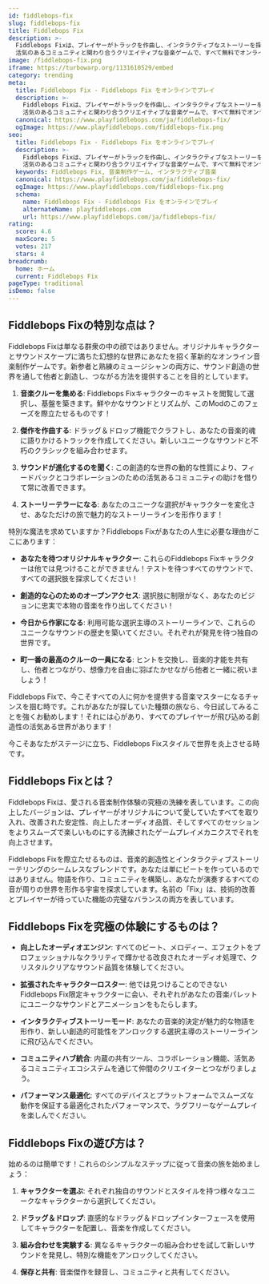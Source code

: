 ```yaml
---
id: fiddlebops-fix
slug: fiddlebops-fix
title: Fiddlebops Fix
description: >-
  Fiddlebops Fixは、プレイヤーがトラックを作曲し、インタラクティブなストーリーを探求し、
  活気のあるコミュニティと関わり合うクリエイティブな音楽ゲームで、すべて無料でオンラインで楽しめます。
image: /fiddlebops-fix.png
iframe: https://turbowarp.org/1131610529/embed
category: trending
meta:
  title: Fiddlebops Fix - Fiddlebops Fix をオンラインでプレイ
  description: >-
    Fiddlebops Fixは、プレイヤーがトラックを作曲し、インタラクティブなストーリーを探求し、
    活気のあるコミュニティと関わり合うクリエイティブな音楽ゲームで、すべて無料でオンラインで楽しめます。
  canonical: https://www.playfiddlebops.com/ja/fiddlebops-fix/
  ogImage: https://www.playfiddlebops.com/fiddlebops-fix.png
seo:
  title: Fiddlebops Fix - Fiddlebops Fix をオンラインでプレイ
  description: >-
    Fiddlebops Fixは、プレイヤーがトラックを作曲し、インタラクティブなストーリーを探求し、
    活気のあるコミュニティと関わり合うクリエイティブな音楽ゲームで、すべて無料でオンラインで楽しめます。
  keywords: Fiddlebops Fix, 音楽制作ゲーム, インタラクティブ音楽
  canonical: https://www.playfiddlebops.com/ja/fiddlebops-fix/
  ogImage: https://www.playfiddlebops.com/fiddlebops-fix.png
  schema:
    name: Fiddlebops Fix - Fiddlebops Fix をオンラインでプレイ
    alternateName: playfiddlebops.com
    url: https://www.playfiddlebops.com/ja/fiddlebops-fix/
rating:
  score: 4.6
  maxScore: 5
  votes: 217
  stars: 4
breadcrumb:
  home: ホーム
  current: Fiddlebops Fix
pageType: traditional
isDemo: false
---
```


## Fiddlebops Fixの特別な点は？

Fiddlebops Fixは単なる群衆の中の顔ではありません。オリジナルキャラクターとサウンドスケープに満ちた幻想的な世界にあなたを招く革新的なオンライン音楽制作ゲームです。新参者と熟練のミュージシャンの両方に、サウンド創造の世界を通して他者と創造し、つながる方法を提供することを目的としています。

1. **音楽クルーを集める**: Fiddlebops Fixキャラクターのキャストを閲覧して選択し、基盤を築きます。鮮やかなサウンドとリズムが、このModのこのフェーズを際立たせるものです！

2. **傑作を作曲する**: ドラッグ＆ドロップ機能でクラフトし、あなたの音楽的魂に語りかけるトラックを作成してください。新しいユニークなサウンドと不朽のクラシックを組み合わせます。

3. **サウンドが進化するのを聞く**: この創造的な世界の動的な性質により、フィードバックとコラボレーションのための活気あるコミュニティの助けを借りて常に改善できます。

4. **ストーリーテラーになる**: あなたのユニークな選択がキャラクターを変化させ、あなただけの旅で魅力的なストーリーラインを形作ります！

特別な魔法を求めていますか？Fiddlebops Fixがあなたの人生に必要な理由がここにあります：

- **あなたを待つオリジナルキャラクター**: これらのFiddlebops Fixキャラクターは他では見つけることができません！テストを待つすべてのサウンドで、すべての選択肢を探求してください！

- **創造的な心のためのオープンアクセス**: 選択肢に制限がなく、あなたのビジョンに忠実で本物の音楽を作り出してください！

- **今日から作家になる**: 利用可能な選択主導のストーリーラインで、これらのユニークなサウンドの歴史を築いてください。それぞれが発見を待つ独自の世界です。

- **町一番の最高のクルーの一員になる**: ヒントを交換し、音楽的才能を共有し、他者とつながり、想像力を自由に羽ばたかせながら他者と一緒に祝いましょう！

Fiddlebops Fixで、今こそすべての人に何かを提供する音楽マスターになるチャンスを掴む時です。これがあなたが探していた種類の旅なら、今日試してみることを強くお勧めします！それには心があり、すべてのプレイヤーが飛び込める創造性の活気ある世界があります！

今こそあなたがステージに立ち、Fiddlebops Fixスタイルで世界を炎上させる時です。

## Fiddlebops Fixとは？

Fiddlebops Fixは、愛される音楽制作体験の究極の洗練を表しています。この向上したバージョンは、プレイヤーがオリジナルについて愛していたすべてを取り入れ、改善された安定性、向上したオーディオ品質、そしてすべてのセッションをよりスムーズで楽しいものにする洗練されたゲームプレイメカニクスでそれを向上させます。

Fiddlebops Fixを際立たせるものは、音楽的創造性とインタラクティブストーリーテリングのシームレスなブレンドです。あなたは単にビートを作っているのではありません。物語を作り、コミュニティを構築し、あなたが演奏するすべての音が周りの世界を形作る宇宙を探求しています。名前の「Fix」は、技術的改善とプレイヤーが待っていた機能の完璧なバランスの両方を表しています。

## Fiddlebops Fixを究極の体験にするものは？

- **向上したオーディオエンジン**: すべてのビート、メロディー、エフェクトをプロフェッショナルなクラリティで輝かせる改良されたオーディオ処理で、クリスタルクリアなサウンド品質を体験してください。

- **拡張されたキャラクターロスター**: 他では見つけることのできないFiddlebops Fix限定キャラクターに会い、それぞれがあなたの音楽パレットにユニークなサウンドとアニメーションをもたらします。

- **インタラクティブストーリーモード**: あなたの音楽的決定が魅力的な物語を形作り、新しい創造的可能性をアンロックする選択主導のストーリーラインに飛び込んでください。

- **コミュニティハブ統合**: 内蔵の共有ツール、コラボレーション機能、活気あるコミュニティエコシステムを通じて仲間のクリエイターとつながりましょう。

- **パフォーマンス最適化**: すべてのデバイスとプラットフォームでスムーズな動作を保証する最適化されたパフォーマンスで、ラグフリーなゲームプレイを楽しんでください。

## Fiddlebops Fixの遊び方は？

始めるのは簡単です！これらのシンプルなステップに従って音楽の旅を始めましょう：

1. **キャラクターを選ぶ**: それぞれ独自のサウンドとスタイルを持つ様々なユニークなキャラクターから選択してください。

2. **ドラッグ＆ドロップ**: 直感的なドラッグ＆ドロップインターフェースを使用してキャラクターを配置し、音楽を作成してください。

3. **組み合わせを実験する**: 異なるキャラクターの組み合わせを試して新しいサウンドを発見し、特別な機能をアンロックしてください。

4. **保存と共有**: 音楽傑作を録音し、コミュニティと共有してください。